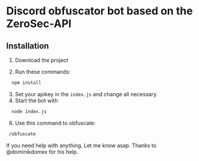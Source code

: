 
# Discord obfuscator bot based on the ZeroSec-API




## Installation

1. Download the project

2. Run these commands:
```bash
  npm install
```
3. Set your apikey in the ```index.js``` and change all necessary.
4. Start the bot with
```bash
  node index.js
```

6. Use this command to obfuscate:
```bash
 /obfuscate
```

If you need help with anything. Let me know asap.
Thanks to @dominikdomex for his help.
